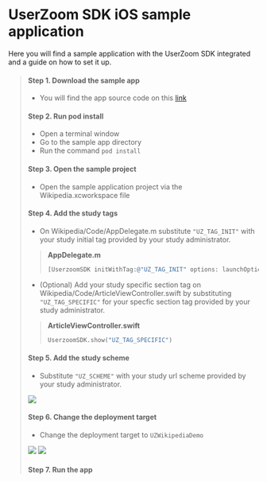 # UserZoom SDK iOS sample application <!-- {docsify-ignore-all} -->

Here you will find a sample application with the UserZoom SDK integrated and a guide on how to set it up.

> #### Step 1. Download the sample app  
>
> - You will find the app source code on this [link][sample-app-url]
>
> #### Step 2. Run pod install
> - Open a terminal window
> - Go to the sample app directory
> - Run the command `pod install`
>
> #### Step 3. Open the sample project
>
> - Open the sample application project via the Wikipedia.xcworkspace file
>
> #### Step 4. Add the study tags
>
> - On Wikipedia/Code/AppDelegate.m substitute `"UZ_TAG_INIT"` with your study initial tag provided by your study administrator.
>
>>**AppDelegate.m**
>>```objective-c
>> [UserzoomSDK initWithTag:@"UZ_TAG_INIT" options: launchOptions];
>>```
>
> - (Optional) Add your study specific section tag on Wikipedia/Code/ArticleViewController.swift by substituting `"UZ_TAG_SPECIFIC"` for your specfic section tag provided by your study administrator.
>
>>**ArticleViewController.swift**
>>```swift
>> UserzoomSDK.show("UZ_TAG_SPECIFIC")
>>```
>
> #### Step 5. Add the study scheme
>
> - Substitute `"UZ_SCHEME"` with your study url scheme provided by your study administrator.
>
> ![][app-url-scheme]
>
>
> #### Step 6. Change the deployment target
> - Change the deployment target to `UZWikipediaDemo`
>
>![][app-target-location]
>![][app-target-selection]
>
>
> #### Step 7. Run the app
>


[sample-app-url]: https://github.com
[app-url-scheme]: images/ios-demo-scheme.png
[app-target-location]: ./images/ios-demo-target-location.png
[app-target-selection]: ./images/ios-demo-target-selection.png
[app-target-selected]: ./images/ios-demo-target-selected.png